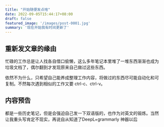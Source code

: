 ```yaml
---
title: "开始随便发点啥"
date: 2022-09-05T15:44:17+08:00
draft: false
featured_image: '/images/post-0001.jpg'
summary: '现在开始我有时间更新了'
---
```


## 重新发文章的缘由

忙碌的工作总是让人找各自借口偷懒，这么多年笔记本里堆了一堆东西渐渐也成为垃圾文档了，偶尔翻到才发现原来自己做过这些东西。

依然不为什么，只希望自己能养成整理工作内容，将做过的东西尽可能自动化和可复制。不然每次遇到相似的工作又要 ctrl-c、ctrl-v。

## 内容预告

都是一些历史笔记，但是会强迫自己发一下双语版的，也作为对英文的锻炼。当然让我重头写肯定不现实，再说自从知道了DeepL+grammarly 神器以后
